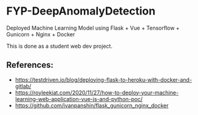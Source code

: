 # FYP-DeepAnomalyDetection
Deployed Machine Learning Model using Flask + Vue + Tensorflow + Gunicorn + Nginx + Docker

This is done as a student web dev project.

## References:
- https://testdriven.io/blog/deploying-flask-to-heroku-with-docker-and-gitlab/
- https://royleekiat.com/2020/11/27/how-to-deploy-your-machine-learning-web-application-vue-js-and-python-poc/
- https://github.com/ivanpanshin/flask_gunicorn_nginx_docker
